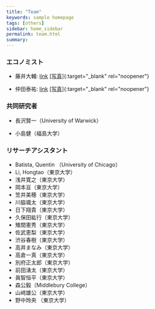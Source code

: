 ```yaml
---
title: "Team"
keywords: sample homepage
tags: [others]
sidebar: home_sidebar
permalink: team.html
summary:
---
```


### エコノミスト

- 藤井大輔: [link](https://sites.google.com/site/fujii0622/home) [[写真]](./files/DaisukeFujii.jpg){:target="_blank" rel="noopener"}

- 仲田泰祐: [link](https://sites.google.com/site/taisukenakata/) [[写真]](./files/TaisukeNakata.jpg){:target="_blank" rel="noopener"}

<!-- - 砂川武貴 (プロジェクトの技術的サポート): [link](https://tkksnk.github.io/) -->

### 共同研究者

- 長沢賢一（University of Warwick）

- 小島健（福島大学）


### リサーチアシスタント

- Batista, Quentin （University of Chicago）
- Li, Hongtao（東京大学）
- 浅井寛之（東京大学）
- 岡本亘（東京大学）
- 笠井美穂（東京大学）
- 川脇颯太（東京大学）
- 日下翔貴（東京大学）
- 久保田紘行（東京大学）
- 雉間憲秀（東京大学）
- 佐武恵梨（東京大学）
- 渋谷春樹（東京大学）
- 高井まなみ（東京大学）
- 高倉一真（東京大学）
- 別府正太郎（東京大学）
- 前田湧太（東京大学）
- 眞智恒平（東京大学）
- 森公毅（Middlebury College）
- 山﨑雄公（東京大学）
- 野中玲央 （東京大学）

